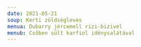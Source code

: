 ```yaml
---
date: 2021-05-21
soup: Kerti zöldségleves
menua: Dubarry jércemell rizi-bizivel 
menub: Csőben sült karfiol idénysalátával
---
```

